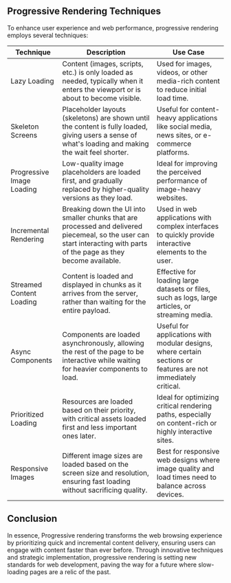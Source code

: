 ## Progressive Rendering Techniques
To enhance user experience and web performance, progressive rendering employs several techniques:

| Technique | Description | Use Case |
|------------|------------|-----------|
| Lazy Loading | Content (images, scripts, etc.) is only loaded as needed, typically when it enters the viewport or is about to become visible.	| Used for images, videos, or other media-rich content to reduce initial load time. |
| Skeleton Screens | Placeholder layouts (skeletons) are shown until the content is fully loaded, giving users a sense of what's loading and making the wait feel shorter. | Useful for content-heavy applications like social media, news sites, or e-commerce platforms. |
| Progressive Image Loading | Low-quality image placeholders are loaded first, and gradually replaced by higher-quality versions as they load. | Ideal for improving the perceived performance of image-heavy websites. |
| Incremental Rendering	| Breaking down the UI into smaller chunks that are processed and delivered piecemeal, so the user can start interacting with parts of the page as they become available.	| Used in web applications with complex interfaces to quickly provide interactive elements to the user.
| Streamed Content Loading | Content is loaded and displayed in chunks as it arrives from the server, rather than waiting for the entire payload. | Effective for loading large datasets or files, such as logs, large articles, or streaming media.
| Async Components | Components are loaded asynchronously, allowing the rest of the page to be interactive while waiting for heavier components to load. | Useful for applications with modular designs, where certain sections or features are not immediately critical.
| Prioritized Loading | Resources are loaded based on their priority, with critical assets loaded first and less important ones later. | Ideal for optimizing critical rendering paths, especially on content-rich or highly interactive sites.
| Responsive Images | Different image sizes are loaded based on the screen size and resolution, ensuring fast loading without sacrificing quality. | Best for responsive web designs where image quality and load times need to balance across devices. |


## Conclusion
In essence, Progressive rendering transforms the web browsing experience by prioritizing quick and incremental content delivery, ensuring users can engage with content faster than ever before. Through innovative techniques and strategic implementation, progressive rendering is setting new standards for web development, paving the way for a future where slow-loading pages are a relic of the past.
